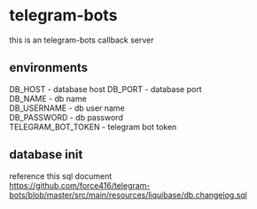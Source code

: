 # telegram-bots

this is an telegram-bots callback server

## environments
DB_HOST - database host
DB_PORT - database port   
DB_NAME - db name   
DB_USERNAME - db user name   
DB_PASSWORD - db password   
TELEGRAM_BOT_TOKEN - telegram bot token  

## database init
reference this sql document  
https://github.com/force416/telegram-bots/blob/master/src/main/resources/liquibase/db.changelog.sql
